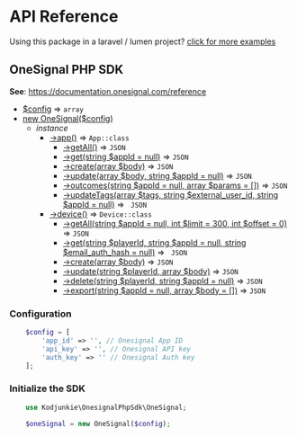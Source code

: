 # API Reference

Using this package in a laravel / lumen project? [click for more examples](https://github.com/kodjunkie/onesignal-php-sdk/blob/master/docs/usage-laravel-lumen.md)

## OneSignal PHP SDK

**See**: https://documentation.onesignal.com/reference

* [$config](#configuration) ⇒ <code>array</code>
* [new OneSignal($config)](#new_OneSignal_object)
    * _instance_
        * [->app()](#app+object) ⇒ <code>App::class</code>
            * [->getAll()](#app+getAll) ⇒ <code>JSON</code>
            * [->get(string $appId = null)](#app+get) ⇒ <code>JSON</code>
            * [->create(array $body)](#app+create) ⇒ <code>JSON</code>
            * [->update(array $body, string $appId = null)](#app+update) ⇒ <code>JSON</code>
            * [->outcomes(string $appId = null, array $params = [])](#app+outcomes) ⇒ <code>JSON</code>
            * [->updateTags(array $tags, string $external_user_id, string $appId = null)](#app+updateTags) ⇒ <code>
              JSON</code>
        * [->device()](#device+object) ⇒ <code>Device::class</code>
            * [->getAll(string $appId = null, int $limit = 300, int $offset = 0)](#device+getAll) ⇒ <code>JSON</code>
            * [->get(string $playerId, string $appId = null, string $email_auth_hash = null)](#device+get) ⇒ <code>
              JSON</code>
            * [->create(array $body)](#device+create) ⇒ <code>JSON</code>
            * [->update(string $playerId, array $body)](#device+update) ⇒ <code>JSON</code>
            * [->delete(string $playerId, string $appId = null)](#device+delete) ⇒ <code>JSON</code>
            * [->export(string $appId = null, array $body = [])](#device+export) ⇒ <code>JSON</code>

### Configuration

```php
    $config = [
        'app_id' => '', // Onesignal App ID
        'api_key' => '', // Onesignal API key
        'auth_key' => '' // Onesignal Auth key
    ];
```

<a name="new_OneSignal_object"></a>

### Initialize the SDK

```php
    use Kodjunkie\OnesignalPhpSdk\OneSignal;

    $oneSignal = new OneSignal($config);
```
